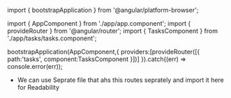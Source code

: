 import { bootstrapApplication } from '@angular/platform-browser';

import { AppComponent } from './app/app.component';
import { provideRouter } from '@angular/router';
import { TasksComponent } from './app/tasks/tasks.component';

bootstrapApplication(AppComponent,{
    providers:[provideRouter([{
        path:'tasks',
        component:TasksComponent
    }])]
}).catch((err) => console.error(err));



- We can use Seprate file that ahs this routes seprately and import it here for Readability 